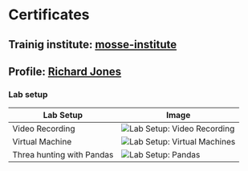 # Certificates

## Trainig institute: [mosse-institute](https://www.mosse-institute.com/)
## Profile: [Richard Jones](https://students.mosse-institute.com/student/eoEPcxbizUSJ9yEZIWdLslF4Puj2)

### Lab setup

Lab Setup | Image
------|-------
Video Recording | ![Lab Setup: Video Recording](/ac1d/images/Lab_videorecording.png)
Virtual Machine  | ![Lab Setup: Virtual Machines](/ac1d/images/Lab_VM.png)
Threa hunting with Pandas | ![Lab Setup: Pandas](/ac1d/images/LabhuntingPandas.png)
